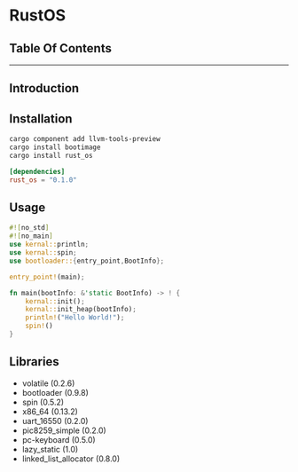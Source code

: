 # RustOS
## Table Of Contents

----

## Introduction

## Installation

```bash
cargo component add llvm-tools-preview
cargo install bootimage
cargo install rust_os
```

```toml
[dependencies]
rust_os = "0.1.0"
```



## Usage
```rust
#![no_std]
#![no_main]
use kernal::println;
use kernal::spin;
use bootloader::{entry_point,BootInfo};

entry_point!(main);

fn main(bootInfo: &'static BootInfo) -> ! {
    kernal::init();
    kernal::init_heap(bootInfo);
    println!("Hello World!");
    spin!()
}
```


## Libraries
- volatile (0.2.6)
- bootloader (0.9.8)
- spin (0.5.2)
- x86_64 (0.13.2)
- uart_16550 (0.2.0)
- pic8259_simple (0.2.0)
- pc-keyboard (0.5.0)
- lazy_static (1.0)
- linked_list_allocator (0.8.0)